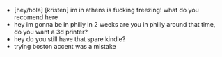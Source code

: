- [hey/hola] [kristen] im in athens is fucking freezing! what do you recomend here
- hey im gonna be in philly in 2 weeks are you in philly around that time, do you want a 3d printer?
- hey do you still have that spare kindle?
- trying boston accent was a mistake